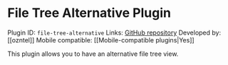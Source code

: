 # File Tree Alternative Plugin

Plugin ID: `file-tree-alternative`
Links: [GitHub repository](https://github.com/ozntel/file-tree-alternative)
Developed by: [[ozntel]]
Mobile compatible: [[Mobile-compatible plugins|Yes]]

This plugin allows you to have an alternative file tree view.
